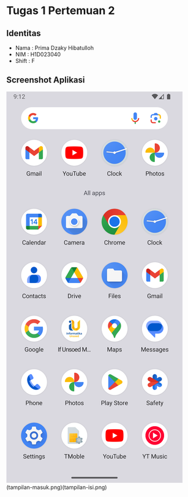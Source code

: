 # Tugas 1 Pertemuan 2

## Identitas
- Nama : Prima Dzaky Hibatulloh
- NIM  : H1D023040
- Shift : F

## Screenshot Aplikasi
![Screenshot Aplikasi](tampilan-depan.png)(tampilan-masuk.png)(tampilan-isi.png)
